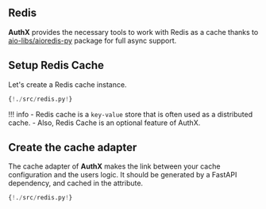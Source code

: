 ## Redis

**AuthX** provides the necessary tools to work with Redis as a cache thanks to [aio-libs/aioredis-py](https://github.com/aio-libs/aioredis-py) package for full async support.

## Setup Redis Cache

Let's create a Redis cache instance.

```py hl_lines="8-16"
{!./src/redis.py!}
```

!!! info
    - Redis cache is a `key-value` store that is often used as a distributed cache.
    - Also, Redis Cache is an optional feature of AuthX.

## Create the cache adapter

The cache adapter of **AuthX** makes the link between your cache configuration and the users logic. It should be generated by a FastAPI dependency, and cached in the attribute.

```py hl_lines="5 21"
{!./src/redis.py!}
```
